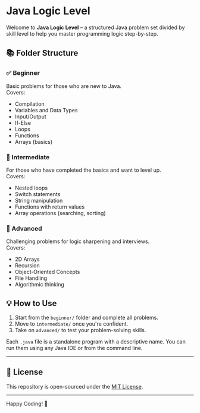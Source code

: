 # Java Logic Level

Welcome to **Java Logic Level** – a structured Java problem set divided by skill level to help you master programming logic step-by-step.

## 📚 Folder Structure

### ✅ Beginner
Basic problems for those who are new to Java.  
Covers:  
- Compilation  
- Variables and Data Types  
- Input/Output  
- If-Else  
- Loops  
- Functions  
- Arrays (basics)

### 🔷 Intermediate
For those who have completed the basics and want to level up.  
Covers:  
- Nested loops  
- Switch statements  
- String manipulation  
- Functions with return values  
- Array operations (searching, sorting)

### 🔶 Advanced
Challenging problems for logic sharpening and interviews.  
Covers:  
- 2D Arrays  
- Recursion  
- Object-Oriented Concepts  
- File Handling  
- Algorithmic thinking  

## 💡 How to Use
1. Start from the `beginner/` folder and complete all problems.
2. Move to `intermediate/` once you're confident.
3. Take on `advanced/` to test your problem-solving skills.

Each `.java` file is a standalone program with a descriptive name. You can run them using any Java IDE or from the command line.

---

## 📜 License

This repository is open-sourced under the [MIT License](LICENSE).

---

Happy Coding! 🚀  
